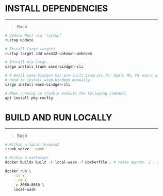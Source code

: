 # **INSTALL DEPENDENCIES**

---

> Bash

```bash
# Update Rust via 'rustup'
rustup update

# Install Cargo targets
rustup target add wasm32-unknown-unknown

# Install via Cargo.
cargo install trunk wasm-bindgen-cli

# # Until wasm-bindgen has pre-built binaries for Apple M1, M1 users will
# need to install wasm-bindgen manually.
cargo install wasm-bindgen-cli

# When running in trouble execute the following command:
apt install pkg-config
```

# **BUILD AND RUN LOCALLY**

---


> Bash

```bash
# Within a local terminal
trunk serve --open

# Within a container
docker buildx build -t local-wasm -f Dockerfile . # takes approx. 2 - 3 minutes

docker run \
    -it \
    --rm \
    -p 8080:8080 \
    local-wasm
```